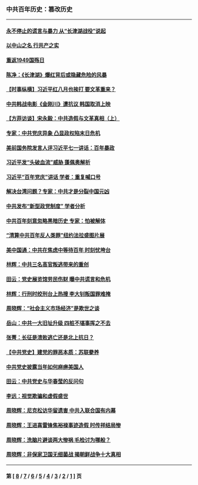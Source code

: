 ### 中共百年历史：篡改历史
---
#### [永不停止的谎言与暴力 从“长津湖战役”说起](../../pages/nf1176115/n13494094.md?05290430) 
#### [以中山之名 行共产之实](../../pages/nf1176115/n13346437.md?05290430) 
#### [重返1949国殇日](../../pages/nf1176115/n13346372.md?05290430) 
#### [陈净：《长津湖》爆红背后或隐藏危险的风暴](../../pages/nf1176115/n13314364.md?05290430) 
#### [【时事纵横】习近平红八月也挨打 要文革重来？](../../pages/nf1176115/n13231393.md?05290430) 
#### [中共韩战电影《金刚川》遭抗议 韩国取消上映](../../pages/nf1176115/n13219114.md?05290430) 
#### [【方菲访谈】宋永毅：中共造假与文革真相（上）](../../pages/nf1176115/n13200760.md?05290430) 
#### [专家：中共党庆异象 凸显政权陷末日危机](../../pages/nf1176115/n13067084.md?05290430) 
#### [美前国务院发言人评习近平七一讲话：百年暴政](../../pages/nf1176115/n13066986.md?05290430) 
#### [习近平发“头破血流”威胁 蓬佩奥解析](../../pages/nf1176115/n13063604.md?05290430) 
#### [习近平“百年党庆”讲话 学者：重复喊口号](../../pages/nf1176115/n13061411.md?05290430) 
#### [解决台湾问题？专家：中共才是分裂中国元凶](../../pages/nf1176115/n13060811.md?05290430) 
#### [中共发布“新型政党制度” 学者分析](../../pages/nf1176115/n13056354.md?05290430) 
#### [中共百年刻意忽略黑暗历史 专家：怕被解体](../../pages/nf1176115/n13056056.md?05290430) 
#### [“清算中共百年反人类罪”纽约法拉盛图片展](../../pages/nf1176115/n13052220.md?05290430) 
#### [美中国通：中共在焦虑中等待百年 时刻忧垮台](../../pages/nf1176115/n13048820.md?05290430) 
#### [林辉：中共三名高官叛逃带来的重创](../../pages/nf1176115/n13035206.md?05290430) 
#### [田云：党史展览馆劳民伤财 曝中共谎言和危机](../../pages/nf1176115/n13033900.md?05290430) 
#### [林辉：行刑时绞刑台上热搜 李大钊叛国罪难掩](../../pages/nf1176115/n13031965.md?05290430) 
#### [周晓辉：“社会主义市场经济”是欺世之谈](../../pages/nf1176115/n13024090.md?05290430) 
#### [岳山：中共一大旧址升级 四桩不堪事挥之不去](../../pages/nf1176115/n13021697.md?05290430) 
#### [张菁：长征是溃败逃亡还是北上抗日？](../../pages/nf1176115/n13020585.md?05290430) 
#### [【中共党史】建党的罪恶本质：苏联豢养](../../pages/nf1176115/n13011888.md?05290430) 
#### [中共党史披露当年如何麻痹美国人](../../pages/nf1176115/n12966400.md?05290430) 
#### [田云：中共党史与华春莹的反问句](../../pages/nf1176115/n12765178.md?05290430) 
#### [李远：视觉欺骗和虚假盛世](../../pages/nf1176115/n12993376.md?05290430) 
#### [周晓辉：尼克松访华留遗害 中共入联合国有内幕](../../pages/nf1176115/n12991422.md?05290430) 
#### [周晓辉：王进喜雷锋焦裕禄事迹造假 时传祥结局惨](../../pages/nf1176115/n12985497.md?05290430) 
#### [周晓辉：洗脑片避谈两大惨祸 毛检讨为哪般？](../../pages/nf1176115/n12971285.md?05290430) 
#### [周晓辉：非保家卫国无细菌战 揭朝鲜战争十大真相](../../pages/nf1176115/n12954161.md?05290430) 

---
#### 第 [ [8](./8.md?05290430) / [7](./7.md?05290430) / [6](./6.md?05290430) / [5](./5.md?05290430) / [4](./4.md?05290430) / [3](./3.md?05290430) / [2](./2.md?05290430) / [1](./1.md?05290430) ] 页
